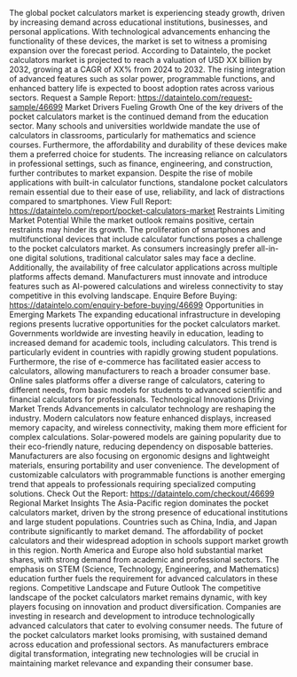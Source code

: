The global pocket calculators market is experiencing steady growth, driven by increasing demand across educational institutions, businesses, and personal applications. With technological advancements enhancing the functionality of these devices, the market is set to witness a promising expansion over the forecast period.
According to Dataintelo, the pocket calculators market is projected to reach a valuation of USD XX billion by 2032, growing at a CAGR of XX% from 2024 to 2032. The rising integration of advanced features such as solar power, programmable functions, and enhanced battery life is expected to boost adoption rates across various sectors.
Request a Sample Report: https://dataintelo.com/request-sample/46699
Market Drivers Fueling Growth
One of the key drivers of the pocket calculators market is the continued demand from the education sector. Many schools and universities worldwide mandate the use of calculators in classrooms, particularly for mathematics and science courses. Furthermore, the affordability and durability of these devices make them a preferred choice for students.
The increasing reliance on calculators in professional settings, such as finance, engineering, and construction, further contributes to market expansion. Despite the rise of mobile applications with built-in calculator functions, standalone pocket calculators remain essential due to their ease of use, reliability, and lack of distractions compared to smartphones.
View Full Report: https://dataintelo.com/report/pocket-calculators-market
Restraints Limiting Market Potential
While the market outlook remains positive, certain restraints may hinder its growth. The proliferation of smartphones and multifunctional devices that include calculator functions poses a challenge to the pocket calculators market. As consumers increasingly prefer all-in-one digital solutions, traditional calculator sales may face a decline.
Additionally, the availability of free calculator applications across multiple platforms affects demand. Manufacturers must innovate and introduce features such as AI-powered calculations and wireless connectivity to stay competitive in this evolving landscape.
Enquire Before Buying: https://dataintelo.com/enquiry-before-buying/46699
Opportunities in Emerging Markets
The expanding educational infrastructure in developing regions presents lucrative opportunities for the pocket calculators market. Governments worldwide are investing heavily in education, leading to increased demand for academic tools, including calculators. This trend is particularly evident in countries with rapidly growing student populations.
Furthermore, the rise of e-commerce has facilitated easier access to calculators, allowing manufacturers to reach a broader consumer base. Online sales platforms offer a diverse range of calculators, catering to different needs, from basic models for students to advanced scientific and financial calculators for professionals.
Technological Innovations Driving Market Trends
Advancements in calculator technology are reshaping the industry. Modern calculators now feature enhanced displays, increased memory capacity, and wireless connectivity, making them more efficient for complex calculations. Solar-powered models are gaining popularity due to their eco-friendly nature, reducing dependency on disposable batteries.
Manufacturers are also focusing on ergonomic designs and lightweight materials, ensuring portability and user convenience. The development of customizable calculators with programmable functions is another emerging trend that appeals to professionals requiring specialized computing solutions.
Check Out the Report: https://dataintelo.com/checkout/46699
Regional Market Insights
The Asia-Pacific region dominates the pocket calculators market, driven by the strong presence of educational institutions and large student populations. Countries such as China, India, and Japan contribute significantly to market demand. The affordability of pocket calculators and their widespread adoption in schools support market growth in this region.
North America and Europe also hold substantial market shares, with strong demand from academic and professional sectors. The emphasis on STEM (Science, Technology, Engineering, and Mathematics) education further fuels the requirement for advanced calculators in these regions.
Competitive Landscape and Future Outlook
The competitive landscape of the pocket calculators market remains dynamic, with key players focusing on innovation and product diversification. Companies are investing in research and development to introduce technologically advanced calculators that cater to evolving consumer needs.
The future of the pocket calculators market looks promising, with sustained demand across education and professional sectors. As manufacturers embrace digital transformation, integrating new technologies will be crucial in maintaining market relevance and expanding their consumer base.
